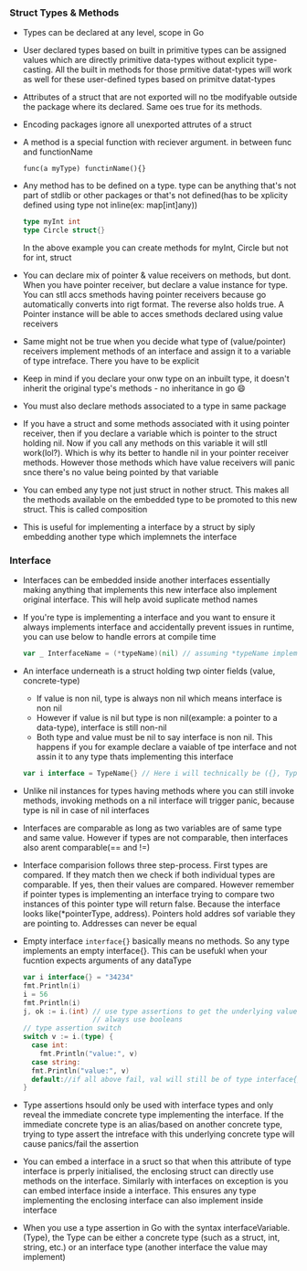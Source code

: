 ### Struct Types & Methods
- Types can be declared at any level, scope in Go
- User declared types based on built in primitive types can be assigned values which are directly primitive data-types without explicit type-casting. All the built in methods for those prmitive datat-types will work as well for these user-defined types based on primitve datat-types

- Attributes of a struct that are not exported will no tbe modifyable outside the package where its declared. Same oes true for its methods. 
- Encoding packages ignore all unexported attrutes of a struct
- A method is a special function with reciever argument. in between func and functionName   
  ```
  func(a myType) functinName(){}
  ```
- Any method has to be defined on a type. type can be anything that's not part of stdlib or other packages or that's not defined(has to be xplicity defined using type not inline(ex: map[int]any))
  ```go
  type myInt int
  type Circle struct{}
  ```
  In the above example you can create methods for myInt, Circle but not for int, struct
- You can declare mix of pointer & value receivers on methods, but dont. When you have pointer receiver, but declare a value instance for type. You can stll accs smethods having pointer receivers because go automatically converts into rigt format. The reverse also holds true. A Pointer instance will be able to acces smethods declared using value receivers
- Same might not be true when you decide what type of (value/pointer) receivers implement methods of an interface and assign it to a variable of type intreface. There you have to be explicit

- Keep in mind if you declare your onw type on an inbuilt type, it doesn't inherit the original type's methods - no inheritance in go 😄
- You must also declare methods associated to a type in same package
- If you have a struct and some methods associated with it using pointer receiver, then if you declare a variable which is pointer to the struct holding nil. Now if you call any methods on this variable it will stll work(lol?). Which is why its better to handle nil in your pointer receiver methods. However those methods which have value receivers will panic snce there's no value being pointed by that variable

- You can embed any type not just struct in nother struct. This makes all the methods available on the embedded type to be promoted to this new struct. This is called composition
- This is useful for implementing a interface by a struct by siply embedding another type which implemnets the interface

### Interface
- Interfaces can be embedded inside another interfaces essentially making anything that implements this new interface also implement original interface. This will help avoid suplicate method names
- If you're type is implementing a interface and you want to ensure it always implements interface and accidentally prevent issues in runtime, you can use below to handle errors at compile time   
  ```go
  var _ InterfaceName = (*typeName)(nil) // assuming *typeName implements interface
  ```
- An interface underneath is a struct holding twp ointer fields (value, concrete-type) 
  - If value is non nil, type is always non nil which means interface is non nil
  - However if value is nil but type is non nil(example: a pointer to a data-type), interface is still non-nil
  - Both type and value must be nil to say interface is non nil. This happens if you for example declare a vaiable of tpe interface and not assin it to any type thats implementing this interface
  ```go
  var i interface = TypeName{} // Here i will technically be ({}, TypeName)
  ```
- Unlike nil instances for types having methods where you can still invoke methods, invoking methods on a nil interface will trigger panic, because type is nil in case of nil interfaces
- Interfaces are comparable as long as two variables are of same type and same value. However if types are not comparable, then interfaces also arent comparable(== and !=)
- Interface comparision follows three step-process. First types are compared. If they match then we check if both individual types are comparable. If yes, then their values are compared. However remember if pointer types is implementing an interface trying to compare two instances of this pointer type will return false. Because the interface looks like(*pointerType, address). Pointers hold addres sof variable they are pointing to. Addresses can never be equal
- Empty interface `interface{}` basically means no methods. So any type implements an empty interface{}. This can be usefukl when your fucntion expects arguments of any dataType
  ```go
  var i interface{} = "34234"
  fmt.Println(i)
  i = 56
  fmt.Println(i)
  j, ok := i.(int) // use type assertions to get the underlying value if interface is of type .(type)
                   // always use booleans
  // type assertion switch
  switch v := i.(type) {
    case int:
      fmt.Println("value:", v)
    case string:
    fmt.Println("value:", v)
    default://if all above fail, val will still be of type interface{}
  }
  ```
- Type assertions hsould only be used with interface types and only reveal the immediate concrete type implementing the interface. If the immediate concrete type is an alias/based on another concrete type, trying to type assert the intreface with this underlying concrete type will cause panics/fail the assertion

- You can embed a interface in a sruct so that when this attribute of type interface is prperly initialised, the enclosing struct can directly use methods on the interface. Similarly with interfaces on exception is you can embed interface inside a interface. This ensures any type implementing the enclosing interface can also implement inside interface
- When you use a type assertion in Go with the syntax interfaceVariable.(Type), the Type can be either a concrete type (such as a struct, int, string, etc.) or an interface type (another interface the value may implement)